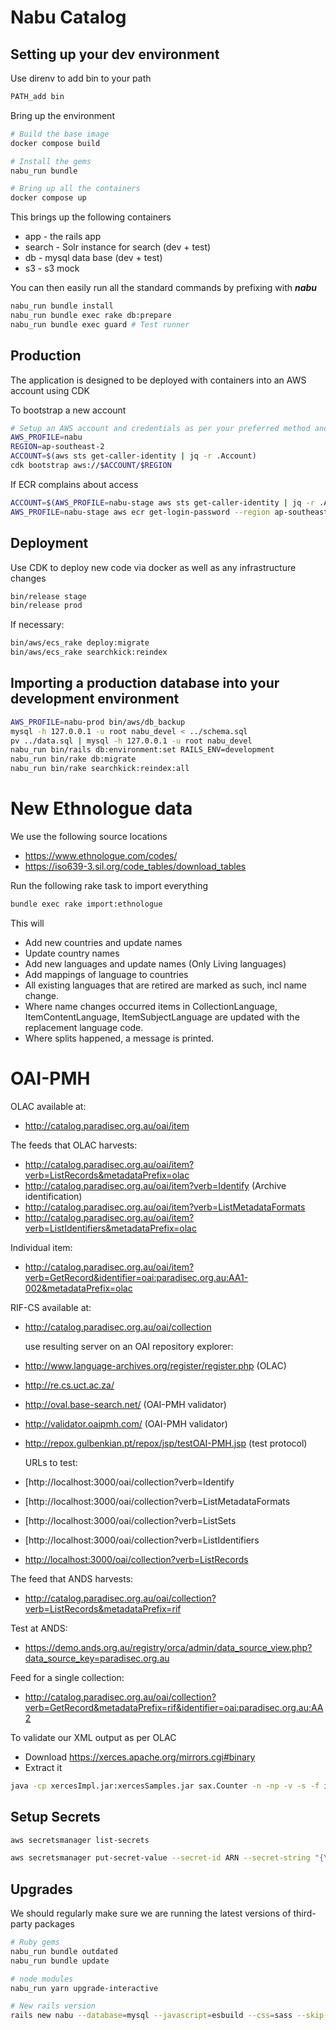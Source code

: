 # Nabu Catalog

## Setting up your dev environment

Use direnv to add bin to your path

```bash
PATH_add bin
```

Bring up the environment

```bash
# Build the base image
docker compose build

# Install the gems
nabu_run bundle

# Bring up all the containers
docker compose up
```

This brings up the following containers

* app - the rails app
* search - Solr instance for search (dev + test)
* db - mysql data base (dev + test)
* s3 - s3 mock

You can then easily run all the standard commands by prefixing with ***nabu***

``` bash
nabu_run bundle install
nabu_run bundle exec rake db:prepare
nabu_run bundle exec guard # Test runner
```

## Production

The application is designed to be deployed with containers into an AWS account using CDK

To bootstrap a new account

```bash
# Setup an AWS account and credentials as per your preferred method and set the environment to use it
AWS_PROFILE=nabu
REGION=ap-southeast-2
ACCOUNT=$(aws sts get-caller-identity | jq -r .Account)
cdk bootstrap aws://$ACCOUNT/$REGION
```

If ECR complains about access

```bash
ACCOUNT=$(AWS_PROFILE=nabu-stage aws sts get-caller-identity | jq -r .Account)
AWS_PROFILE=nabu-stage aws ecr get-login-password --region ap-southeast-2 | docker login --username AWS --password-stdin $ACCOUNT.dkr.ecr.ap-southeast-2.amazonaws.com
```

## Deployment

Use CDK to deploy new code via docker as well as any infrastructure changes

``` bash
bin/release stage
bin/release prod
```

If necessary:

``` bash
bin/aws/ecs_rake deploy:migrate
bin/aws/ecs_rake searchkick:reindex
```

## Importing a production database into your development environment

``` bash
AWS_PROFILE=nabu-prod bin/aws/db_backup
mysql -h 127.0.0.1 -u root nabu_devel < ../schema.sql
pv ../data.sql | mysql -h 127.0.0.1 -u root nabu_devel
nabu_run bin/rails db:environment:set RAILS_ENV=development
nabu_run bin/rake db:migrate
nabu_run bin/rake searchkick:reindex:all
```

# New Ethnologue data

We use the following source locations

* <https://www.ethnologue.com/codes/>
* <https://iso639-3.sil.org/code_tables/download_tables>

Run the following rake task to import everything

``` bash
bundle exec rake import:ethnologue
```

This will

* Add new countries and update names
* Update country names
* Add new languages and update names (Only Living languages)
* Add mappings of language to countries
* All existing languages that are retired are marked as such, incl name change.
* Where name changes occurred items in CollectionLanguage, ItemContentLanguage, ItemSubjectLanguage are updated with the replacement language code.
* Where splits happened, a message is printed.

# OAI-PMH

OLAC available at:

* <http://catalog.paradisec.org.au/oai/item>

The feeds that OLAC harvests:

* <http://catalog.paradisec.org.au/oai/item?verb=ListRecords&metadataPrefix=olac>
* <http://catalog.paradisec.org.au/oai/item?verb=Identify> (Archive identification)
* <http://catalog.paradisec.org.au/oai/item?verb=ListMetadataFormats>
* <http://catalog.paradisec.org.au/oai/item?verb=ListIdentifiers&metadataPrefix=olac>

Individual item:

* <http://catalog.paradisec.org.au/oai/item?verb=GetRecord&identifier=oai:paradisec.org.au:AA1-002&metadataPrefix=olac>

RIF-CS available at:

* <http://catalog.paradisec.org.au/oai/collection>

  use resulting server on an OAI repository explorer:

* <http://www.language-archives.org/register/register.php> (OLAC)
* <http://re.cs.uct.ac.za/>
* <http://oval.base-search.net/> (OAI-PMH validator)
* <http://validator.oaipmh.com/> (OAI-PMH validator)
* <http://repox.gulbenkian.pt/repox/jsp/testOAI-PMH.jsp> (test protocol)

  URLs to test:

* [http://localhost:3000/oai/collection?verb=Identify
* [http://localhost:3000/oai/collection?verb=ListMetadataFormats
* [http://localhost:3000/oai/collection?verb=ListSets
* [http://localhost:3000/oai/collection?verb=ListIdentifiers
* <http://localhost:3000/oai/collection?verb=ListRecords>

The feed that ANDS harvests:

* <http://catalog.paradisec.org.au/oai/collection?verb=ListRecords&metadataPrefix=rif>

Test at ANDS:

* <https://demo.ands.org.au/registry/orca/admin/data_source_view.php?data_source_key=paradisec.org.au>

Feed for a single collection:

* <http://catalog.paradisec.org.au/oai/collection?verb=GetRecord&metadataPrefix=rif&identifier=oai:paradisec.org.au:AA2>

To validate our XML output as per OLAC

* Download <https://xerces.apache.org/mirrors.cgi#binary>
* Extract it

```bash
java -cp xercesImpl.jar:xercesSamples.jar sax.Counter -n -np -v -s -f item.xml
```

## Setup Secrets

```bash
aws secretsmanager list-secrets

aws secretsmanager put-secret-value --secret-id ARN --secret-string "{\"site_key\":\"***\", \"secret_key\":\"***\"}"
```

## Upgrades

We should regularly make sure we are running the latest versions of third-party packages

```bash
# Ruby gems
nabu_run bundle outdated
nabu_run bundle update

# node modules
nabu_run yarn upgrade-interactive

# New rails version
rails new nabu --database=mysql --javascript=esbuild --css=sass --skip-action-cable --skip-kamal
```
